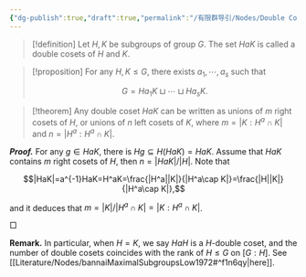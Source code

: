 ```yaml
---
{"dg-publish":true,"draft":true,"permalink":"/有限群导引/Nodes/Double Cosets/","dgPassFrontmatter":true}
---
```



> [!definition]
> Let $H,K$ be subgroups of group $G$. The set $HaK$ is called a double cosets of $H$ and $K$.


> [!proposition]
> For any $H,K\leqslant G$, there exists $a_1,\cdots,a_s$ such that 
> 
> $$G=Ha_1K\sqcup\cdots\sqcup Ha_sK.$$


> [!theorem]
> Any double coset $HaK$ can be written as unions of $m$ right cosets of $H$, or unions of $n$ left cosets of $K$, where $m=|K:H^a\cap K|$ and $n=|H^a:H^a\cap K|$. 

**_Proof._**
For any $g\in HaK$, there is $Hg\subseteq H(HaK)=HaK$. Assume that $HaK$ contains $m$ right cosets of $H$, then $n=|HaK|/|H|$. Note that 

$$|HaK|=a^{-1}HaK=H^aK=\frac{|H^a||K|}{|H^a\cap K|}=\frac{|H||K|}{|H^a\cap K|},$$

and it deduces that $m=|K|/|H^a\cap K|=|K:H^a\cap K|$.
<p align="left">□</p>


**Remark.** In particular, when $H=K$, we say $HaH$ is a $H$-double coset, and the number of double cosets coincides with the rank of $H\leqslant G$ on $[G:H]$. See [[Literature/Nodes/bannaiMaximalSubgroupsLow1972#^f1n6qy\|here]]. 

